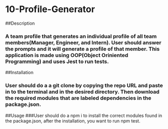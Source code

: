 # 10-Profile-Generator

##Description 
### A team profile that generates an individual profile of all team members(Manager, Engineer, and Intern). User should answer the prompts and it will generate a profile of that member. This application is made using OOP(Object Oriniented Programming) and uses Jest to run tests.

##Installation
### User should do a a git clone by copying the repo URL and paste in to the terminal and in the desired directory. Then download the required modules that are labeled dependencies in the package.json.

##Usage
###User should do a npm i to install the correct modules found in the package.json, after the installation, you want to run npm test.
